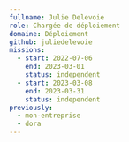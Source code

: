 ```yaml
---
fullname: Julie Delevoie
role: Chargée de déploiement
domaine: Déploiement
github: juliedelevoie
missions:
  - start: 2022-07-06
    end: 2023-03-01
    status: independent
  - start: 2023-03-08
    end: 2023-03-31
    status: independent    
previously:
  - mon-entreprise
  - dora
---
```


